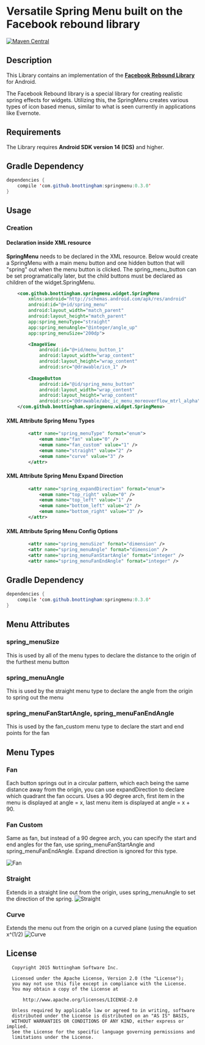 # Versatile Spring Menu built on the Facebook rebound library

[![Maven Central](https://img.shields.io/maven-central/v/com.github.bnottingham/springmenu.svg)](http://search.maven.org/#search|gav|1|g%3A%22com.github.bnottingham%22%20AND%20a%3A%22springmenu%22)

## Description

This Library contains an implementation of the [**Facebook Rebound Library**](http://facebook.github.io/rebound/) for Android.

The Facebook Rebound library is a special library for creating realistic spring effects for widgets.  Utilizing this, the SpringMenu creates various types of icon based menus, similar to what is seen currently in applications like Evernote.

## Requirements

The Library requires **Android SDK version 14 (ICS)** and higher.

## Gradle Dependency

```java
dependencies {
    compile 'com.github.bnottingham:springmenu:0.3.0'
}
```

## Usage

### Creation

#### Declaration inside XML resource

**SpringMenu** needs to be declared in the XML resource.  Below would create a SpringMenu with a main menu button and one hidden button that will "spring" out when the menu button is clicked.  The spring_menu_button can be set programatically later, but the child buttons must be declared as children of the widget.SpringMenu.

```xml
    <com.github.bnottingham.springmenu.widget.SpringMenu
        xmlns:android="http://schemas.android.com/apk/res/android"
        android:id="@+id/spring_menu"
        android:layout_width="match_parent"
        android:layout_height="match_parent"
        app:spring_menuType="straight"
        app:spring_menuAngle="@integer/angle_up"
        app:spring_menuSize="200dp">

        <ImageView
            android:id="@+id/menu_button_1"
            android:layout_width="wrap_content"
            android:layout_height="wrap_content"
            android:src="@drawable/icn_1" />
            
        <ImageButton
            android:id="@id/spring_menu_button"
            android:layout_width="wrap_content"
            android:layout_height="wrap_content"
            android:src="@drawable/abc_ic_menu_moreoverflow_mtrl_alpha" />
    </com.github.bnottingham.springmenu.widget.SpringMenu>
```

#### XML Attribute Spring Menu Types

```xml
        <attr name="spring_menuType" format="enum">
            <enum name="fan" value="0" />
            <enum name="fan_custom" value="1" />
            <enum name="straight" value="2" />
            <enum name="curve" value="3" />
        </attr>
```

#### XML Attribute Spring Menu Expand Direction

```xml
        <attr name="spring_expandDirection" format="enum">
            <enum name="top_right" value="0" />
            <enum name="top_left" value="1" />
            <enum name="bottom_left" value="2" />
            <enum name="bottom_right" value="3" />
        </attr>
```

#### XML Attribute Spring Menu Config Options
```xml
        <attr name="spring_menuSize" format="dimension" />
        <attr name="spring_menuAngle" format="dimension" />
        <attr name="spring_menuFanStartAngle" format="integer" />
        <attr name="spring_menuFanEndAngle" format="integer" />
```

## Gradle Dependency

```java
dependencies {
    compile 'com.github.bnottingham:springmenu:0.3.0'
}
```

## Menu Attributes

### spring_menuSize
This is used by all of the menu types to declare the distance to the origin of the furthest menu button

### spring_menuAngle
This is used by the straight menu type to declare the angle from the origin to spring out the menu

### spring_menuFanStartAngle, spring_menuFanEndAngle
This is used by the fan_custom menu type to declare the start and end points for the fan

## Menu Types

### Fan
Each button springs out in a circular pattern, which each being the same distance away from the origin, you can use expandDirection to declare which quadrant the fan occurs.  Uses a 90 degree arch, first item in the menu is displayed at angle = x, last menu item is displayed at angle = x + 90.

### Fan Custom
Same as fan, but instead of a 90 degree arch, you can specify the start and end angles for the fan, use  spring_menuFanStartAngle and spring_menuFanEndAngle.  Expand direction is ignored for this type.

![Fan](https://github.com/bnottingham/springmenu/blob/master/screen_shot_2.png)

### Straight
Extends in a straight line out from the origin, uses spring_menuAngle to set the direction of the spring.
![Straight](https://github.com/bnottingham/springmenu/blob/master/screen_shot_1.png)

### Curve
Extends the menu out from the origin on a curved plane (using the equation x^(1/2)
![Curve](https://github.com/bnottingham/springmenu/blob/master/screen_shot_1.png)

## License

```
  Copyright 2015 Nottingham Software Inc.

  Licensed under the Apache License, Version 2.0 (the "License");
  you may not use this file except in compliance with the License.
  You may obtain a copy of the License at

      http://www.apache.org/licenses/LICENSE-2.0

  Unless required by applicable law or agreed to in writing, software
  distributed under the License is distributed on an "AS IS" BASIS,
  WITHOUT WARRANTIES OR CONDITIONS OF ANY KIND, either express or implied.
  See the License for the specific language governing permissions and
  limitations under the License.
```

